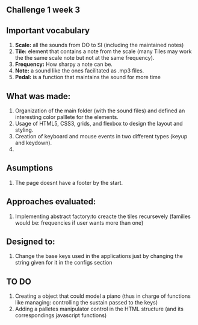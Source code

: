 ## Challenge 1 week 3

## Important vocabulary
1. __Scale:__ all the sounds from DO to SI (including the maintained notes)
2. __Tile:__ element that contains a note from the scale (many Tiles may work the the same scale note but not at the same frequency).
3. __Frequency:__ How sharpy a note can be.
4. __Note:__ a sound like the ones facilitated as .mp3 files.
5. __Pedal:__ is a function that maintains the sound for more time

## What was made:
1. Organization of the main folder (with the sound files) and defined an interesting color palllete for the elements.
2. Usage of HTML5, CSS3, grids, and flexbox to design the layout and styling.
3. Creation of keyboard and mouse events in two different types (keyup and keydown).
4.

## Asumptions
1. The page doesnt have a footer by the start.

## Approaches evaluated:
1. Implementing abstract factory:to creacte the tiles recursevely (families would be: frequencies if user wants more than one)

## Designed to:
1. Change the base keys used in the applications just by changing the string given for it in the configs section

## TO DO
1. Creating a object that could model a piano (thus in charge of functions like managing: controlling the sustain passed to the keys)
2. Adding a palletes manipulator control in the HTML structure (and its correspondings javascript functions)